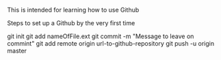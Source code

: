 This is intended for learning how to use Github

Steps to set up a Github by the very first time

git init
git add nameOfFile.ext
git commit -m "Message to leave on commint"
git add remote origin url-to-github-repository
git push -u origin master